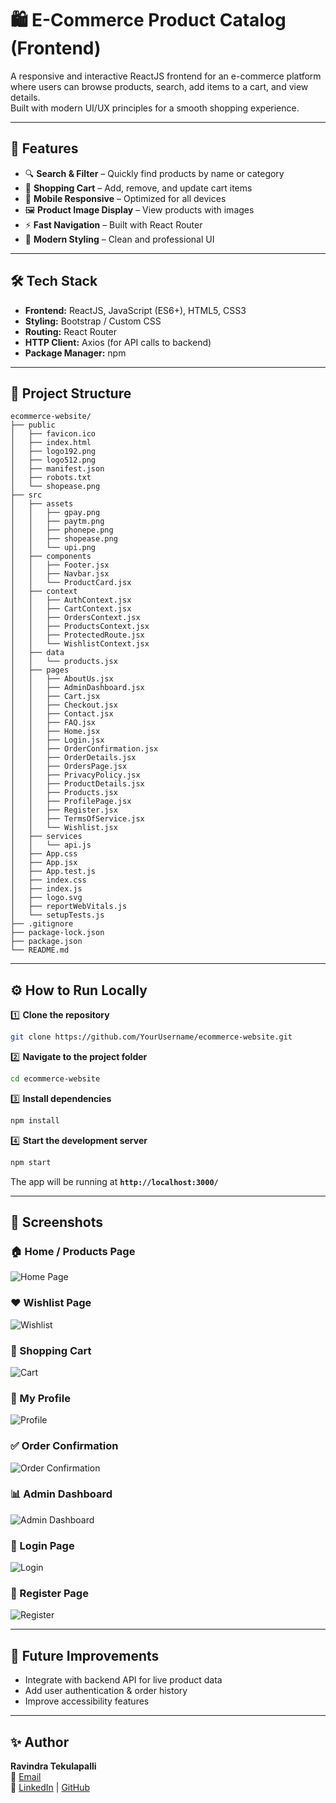 # 🛍️ E-Commerce Product Catalog (Frontend)

A responsive and interactive ReactJS frontend for an e-commerce platform where users can browse products, search, add items to a cart, and view details.  
Built with modern UI/UX principles for a smooth shopping experience.

---

## 🚀 Features
- 🔍 **Search & Filter** – Quickly find products by name or category
- 🛒 **Shopping Cart** – Add, remove, and update cart items
- 📱 **Mobile Responsive** – Optimized for all devices
- 🖼 **Product Image Display** – View products with images
- ⚡ **Fast Navigation** – Built with React Router
- 🎨 **Modern Styling** – Clean and professional UI

---

## 🛠 Tech Stack
- **Frontend:** ReactJS, JavaScript (ES6+), HTML5, CSS3
- **Styling:** Bootstrap / Custom CSS
- **Routing:** React Router
- **HTTP Client:** Axios (for API calls to backend)
- **Package Manager:** npm

---

## 📂 Project Structure
```
ecommerce-website/
├── public
│   ├── favicon.ico
│   ├── index.html
│   ├── logo192.png
│   ├── logo512.png
│   ├── manifest.json
│   ├── robots.txt
│   └── shopease.png
├── src
│   ├── assets
│   │   ├── gpay.png
│   │   ├── paytm.png
│   │   ├── phonepe.png
│   │   ├── shopease.png
│   │   └── upi.png
│   ├── components
│   │   ├── Footer.jsx
│   │   ├── Navbar.jsx
│   │   └── ProductCard.jsx
│   ├── context
│   │   ├── AuthContext.jsx
│   │   ├── CartContext.jsx
│   │   ├── OrdersContext.jsx
│   │   ├── ProductsContext.jsx
│   │   ├── ProtectedRoute.jsx
│   │   └── WishlistContext.jsx
│   ├── data
│   │   └── products.jsx
│   ├── pages
│   │   ├── AboutUs.jsx
│   │   ├── AdminDashboard.jsx
│   │   ├── Cart.jsx
│   │   ├── Checkout.jsx
│   │   ├── Contact.jsx
│   │   ├── FAQ.jsx
│   │   ├── Home.jsx
│   │   ├── Login.jsx
│   │   ├── OrderConfirmation.jsx
│   │   ├── OrderDetails.jsx
│   │   ├── OrdersPage.jsx
│   │   ├── PrivacyPolicy.jsx
│   │   ├── ProductDetails.jsx
│   │   ├── Products.jsx
│   │   ├── ProfilePage.jsx
│   │   ├── Register.jsx
│   │   ├── TermsOfService.jsx
│   │   └── Wishlist.jsx
│   ├── services
│   │   └── api.js
│   ├── App.css
│   ├── App.jsx
│   ├── App.test.js
│   ├── index.css
│   ├── index.js
│   ├── logo.svg
│   ├── reportWebVitals.js
│   └── setupTests.js
├── .gitignore
├── package-lock.json
├── package.json
└── README.md
```

---

## ⚙️ How to Run Locally

1️⃣ **Clone the repository**
```bash
git clone https://github.com/YourUsername/ecommerce-website.git
```

2️⃣ **Navigate to the project folder**
```bash
cd ecommerce-website
```

3️⃣ **Install dependencies**
```bash
npm install
```

4️⃣ **Start the development server**
```bash
npm start
```

The app will be running at **`http://localhost:3000/`**

---

## 📸 Screenshots

### 🏠 Home / Products Page
![Home Page](src/assets/screenshot/home.png)

### ❤️ Wishlist Page
![Wishlist](src/assets/screenshot/wishlist.png)

### 🛒 Shopping Cart
![Cart](src/assets/screenshot/cart.png)

### 👤 My Profile
![Profile](src/assets/screenshot/profile.png)

### ✅ Order Confirmation
![Order Confirmation](src/assets/screenshot/order_confirmation.png)

### 📊 Admin Dashboard
![Admin Dashboard](src/assets/screenshot/admin_dashboard.png)

### 🔐 Login Page
![Login](src/assets/screenshot/login.png)

### 📝 Register Page
![Register](src/assets/screenshot/register.png)



---

## 📌 Future Improvements
- Integrate with backend API for live product data
- Add user authentication & order history
- Improve accessibility features

---

## ✨ Author
**Ravindra Tekulapalli**  
📧 [Email](mailto:ravindratekulapalli@gmail.com)  
🔗 [LinkedIn](https://www.linkedin.com/in/ravindra-tekulapalli-08a919371/) | [GitHub](https://github.com/Ravindra2329)
